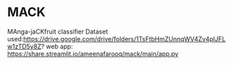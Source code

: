 # MACK
MAnga-jaCKfruit classifier
Dataset used:https://drive.google.com/drive/folders/1TsFtbHmZUnnqWV4Zv4pIJFLw1zTD5y8Z?
web app: https://share.streamlit.io/ameenafarooq/mack/main/app.py
